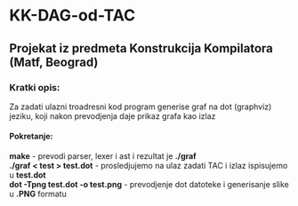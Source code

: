 # KK-DAG-od-TAC
## Projekat iz predmeta Konstrukcija Kompilatora (Matf, Beograd)


### Kratki opis:
Za zadati ulazni troadresni kod program generise graf na dot (graphviz) jeziku, koji nakon prevodjenja daje prikaz grafa kao izlaz

#### Pokretanje:
**make** - prevodi parser, lexer i ast i rezultat je **./graf** <br>
**./graf < test > test.dot** - prosledjujemo na ulaz zadati TAC i izlaz ispisujemo u **test.dot** <br>
**dot -Tpng test.dot -o test.png** - prevodjenje dot datoteke i generisanje slike u **.PNG** formatu <be>
